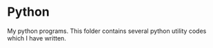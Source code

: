 # Python
My python programs.
This folder contains several python utility codes which I have written.
